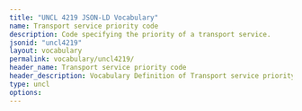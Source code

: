 ```yaml
---
title: "UNCL 4219 JSON-LD Vocabulary"
name: Transport service priority code
description: Code specifying the priority of a transport service.
jsonid: "uncl4219"
layout: vocabulary
permalink: vocabulary/uncl4219/
header_name: Transport service priority code
header_description: Vocabulary Definition of Transport service priority code semantics in HTML format. JSON-LD format is available at [uncl4219.jsonld](https://edi3.org/vocabulary/uncl4219.jsonld)
type: uncl
options:
---
```

